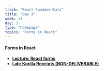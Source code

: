 ```yaml
---
track: "React Fundamentals"
title: "Day 3"
week: 14
day: 3
type: "homepage"
topics: "Forms in React"
---
```


#### Forms in React
- [**Lecture: React forms**](/react-fundamentals/week-13/day-3/lecture/forms) 
- [**Lab: Korilla Receipts (NON-DELIVERABLE)**](/react-fundamentals/week-13/day-3/lab/korilla-receipts)
